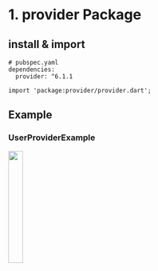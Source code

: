 # 1. provider Package

## install & import
```
# pubspec.yaml
dependencies:
  provider: ^6.1.1
```
```
import 'package:provider/provider.dart';
```

## Example
### UserProviderExample
<img height="24%" width="24%" src="https://github.com/KRFLUTTERUG/wiki-flutter-widget/assets/17956765/5d582f69-c122-4a44-99e7-2ca4b56cb1c7">


